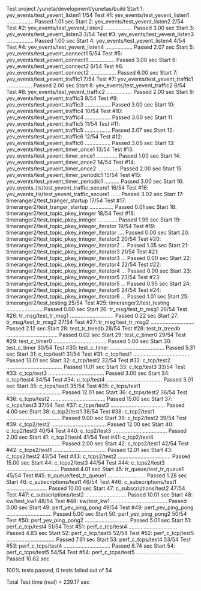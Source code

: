 Test project /yuneta/development/yunetas/build
Start  1: yev_events/test_yevent_listen1
1/54 Test  #1: yev_events/test_yevent_listen1 ..................   Passed    1.01 sec
Start  2: yev_events/test_yevent_listen2
2/54 Test  #2: yev_events/test_yevent_listen2 ..................   Passed    3.00 sec
Start  3: yev_events/test_yevent_listen3
3/54 Test  #3: yev_events/test_yevent_listen3 ..................   Passed    1.00 sec
Start  4: yev_events/test_yevent_listen4
4/54 Test  #4: yev_events/test_yevent_listen4 ..................   Passed    2.07 sec
Start  5: yev_events/test_yevent_connect1
5/54 Test  #5: yev_events/test_yevent_connect1 .................   Passed    3.00 sec
Start  6: yev_events/test_yevent_connect2
6/54 Test  #6: yev_events/test_yevent_connect2 .................   Passed    6.00 sec
Start  7: yev_events/test_yevent_traffic1
7/54 Test  #7: yev_events/test_yevent_traffic1 .................   Passed    2.00 sec
Start  8: yev_events/test_yevent_traffic2
8/54 Test  #8: yev_events/test_yevent_traffic2 .................   Passed    2.00 sec
Start  9: yev_events/test_yevent_traffic3
9/54 Test  #9: yev_events/test_yevent_traffic3 .................   Passed    3.00 sec
Start 10: yev_events/test_yevent_traffic4
10/54 Test #10: yev_events/test_yevent_traffic4 .................   Passed    3.00 sec
Start 11: yev_events/test_yevent_traffic5
11/54 Test #11: yev_events/test_yevent_traffic5 .................   Passed    3.07 sec
Start 12: yev_events/test_yevent_traffic6
12/54 Test #12: yev_events/test_yevent_traffic6 .................   Passed    3.06 sec
Start 13: yev_events/test_yevent_timer_once1
13/54 Test #13: yev_events/test_yevent_timer_once1 ..............   Passed    1.00 sec
Start 14: yev_events/test_yevent_timer_once2
14/54 Test #14: yev_events/test_yevent_timer_once2 ..............   Passed    2.00 sec
Start 15: yev_events/test_yevent_timer_periodic1
15/54 Test #15: yev_events/test_yevent_timer_periodic1 ..........   Passed    3.00 sec
Start 16: yev_events_tls/test_yevent_traffic_secure1
16/54 Test #16: yev_events_tls/test_yevent_traffic_secure1 ......   Passed    3.02 sec
Start 17: timeranger2/test_tranger_startup
17/54 Test #17: timeranger2/test_tranger_startup ................   Passed    0.01 sec
Start 18: timeranger2/test_topic_pkey_integer
18/54 Test #18: timeranger2/test_topic_pkey_integer .............   Passed    1.99 sec
Start 19: timeranger2/test_topic_pkey_integer_iterator
19/54 Test #19: timeranger2/test_topic_pkey_integer_iterator ....   Passed    0.00 sec
Start 20: timeranger2/test_topic_pkey_integer_iterator2
20/54 Test #20: timeranger2/test_topic_pkey_integer_iterator2 ...   Passed    1.05 sec
Start 21: timeranger2/test_topic_pkey_integer_iterator3
21/54 Test #21: timeranger2/test_topic_pkey_integer_iterator3 ...   Passed    0.00 sec
Start 22: timeranger2/test_topic_pkey_integer_iterator4
22/54 Test #22: timeranger2/test_topic_pkey_integer_iterator4 ...   Passed    0.00 sec
Start 23: timeranger2/test_topic_pkey_integer_iterator5
23/54 Test #23: timeranger2/test_topic_pkey_integer_iterator5 ...   Passed    0.95 sec
Start 24: timeranger2/test_topic_pkey_integer_iterator6
24/54 Test #24: timeranger2/test_topic_pkey_integer_iterator6 ...   Passed    1.01 sec
Start 25: timeranger2/test_testing
25/54 Test #25: timeranger2/test_testing ........................   Passed    0.00 sec
Start 26: tr_msg/test_tr_msg1
26/54 Test #26: tr_msg/test_tr_msg1 .............................   Passed    0.22 sec
Start 27: tr_msg/test_tr_msg2
27/54 Test #27: tr_msg/test_tr_msg2 .............................   Passed    2.12 sec
Start 28: test_tr_treedb
28/54 Test #28: test_tr_treedb ..................................   Passed    0.02 sec
Start 29: test_c_timer0
29/54 Test #29: test_c_timer0 ...................................   Passed    5.00 sec
Start 30: test_c_timer
30/54 Test #30: test_c_timer ....................................   Passed    5.31 sec
Start 31: c_tcp/test1
31/54 Test #31: c_tcp/test1 .....................................   Passed   13.01 sec
Start 32: c_tcp/test2
32/54 Test #32: c_tcp/test2 .....................................   Passed   11.01 sec
Start 33: c_tcp/test3
33/54 Test #33: c_tcp/test3 .....................................   Passed    3.00 sec
Start 34: c_tcp/test4
34/54 Test #34: c_tcp/test4 .....................................   Passed    3.01 sec
Start 35: c_tcps/test1
35/54 Test #35: c_tcps/test1 ....................................   Passed   12.01 sec
Start 36: c_tcps/test2
36/54 Test #36: c_tcps/test2 ....................................   Passed   15.00 sec
Start 37: c_tcps/test3
37/54 Test #37: c_tcps/test3 ....................................   Passed    4.00 sec
Start 38: c_tcp2/test1
38/54 Test #38: c_tcp2/test1 ....................................   Passed    9.00 sec
Start 39: c_tcp2/test2
39/54 Test #39: c_tcp2/test2 ....................................   Passed   12.00 sec
Start 40: c_tcp2/test3
40/54 Test #40: c_tcp2/test3 ....................................   Passed    2.00 sec
Start 41: c_tcp2/test4
41/54 Test #41: c_tcp2/test4 ....................................   Passed    2.00 sec
Start 42: c_tcps2/test1
42/54 Test #42: c_tcps2/test1 ...................................   Passed   12.01 sec
Start 43: c_tcps2/test2
43/54 Test #43: c_tcps2/test2 ...................................   Passed   15.00 sec
Start 44: c_tcps2/test3
44/54 Test #44: c_tcps2/test3 ...................................   Passed    4.01 sec
Start 45: tr_queue/test_tr_queue1
45/54 Test #45: tr_queue/test_tr_queue1 .........................   Passed    1.28 sec
Start 46: c_subscriptions/test1
46/54 Test #46: c_subscriptions/test1 ...........................   Passed   10.00 sec
Start 47: c_subscriptions/test2
47/54 Test #47: c_subscriptions/test2 ...........................   Passed   10.01 sec
Start 48: kw/test_kw1
48/54 Test #48: kw/test_kw1 .....................................   Passed    0.00 sec
Start 49: perf_yev_ping_pong
49/54 Test #49: perf_yev_ping_pong ..............................   Passed    5.00 sec
Start 50: perf_yev_ping_pong2
50/54 Test #50: perf_yev_ping_pong2 .............................   Passed    5.01 sec
Start 51: perf_c_tcp/test4
51/54 Test #51: perf_c_tcp/test4 ................................   Passed    4.83 sec
Start 52: perf_c_tcp/test5
52/54 Test #52: perf_c_tcp/test5 ................................   Passed    7.61 sec
Start 53: perf_c_tcps/test4
53/54 Test #53: perf_c_tcps/test4 ...............................   Passed    8.74 sec
Start 54: perf_c_tcps/test5
54/54 Test #54: perf_c_tcps/test5 ...............................   Passed   10.62 sec

100% tests passed, 0 tests failed out of 54

Total Test time (real) = 239.17 sec
